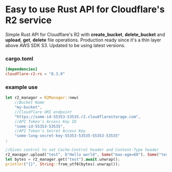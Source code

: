 # Easy to use Rust API for Cloudflare's R2 service 

Simple Rust API for Cloudflare's R2 with **create_bucket**, **delete_bucket** and  **upload**, **get**, **delete** file operations. Production ready since it's a thin layer above AWS SDK S3. Updated to be using latest versions.

### cargo.toml
```TOML
[dependencies]
cloudflare-r2-rs = "0.3.0"
```

### example use
```rust
let r2_manager = R2Manager::new(
    //Bucket Name
    "my-bucket", 
    //Cloudflare URI endpoint
    "https://some-id-55353-53535.r2.cloudflarestorage.com",
    //API Token's Access Key ID
    "some-id-55353-53535",
    //API Token's Secret Access Key
    "some-long-secret-key-55353-53535-55353-53535"
;

//Gives control to set Cache-Control header and Content-Type header
r2_manager.upload("test", b"Hello world", Some("max-age=60"), Some("text/plain")).await;
let bytes = r2_manager.get("test").await.unwrap();
println!("{}", String::from_utf8(bytes).unwrap());
```